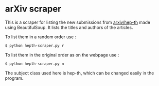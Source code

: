 # arXiv scraper

This is a scraper for listing the new submissions from [arxiv/hep-th](https://arxiv.org/list/hep-th/new) made using BeautifulSoup. It lists the titles and authors of the articles.

To list them in a random order use :
```sh
$ python hepth-scraper.py r
```
To list them in the original order as on the webpage use :
```sh
$ python hepth-scraper.py n
```

The subject class used here is hep-th, which can be changed easily in the program. 

